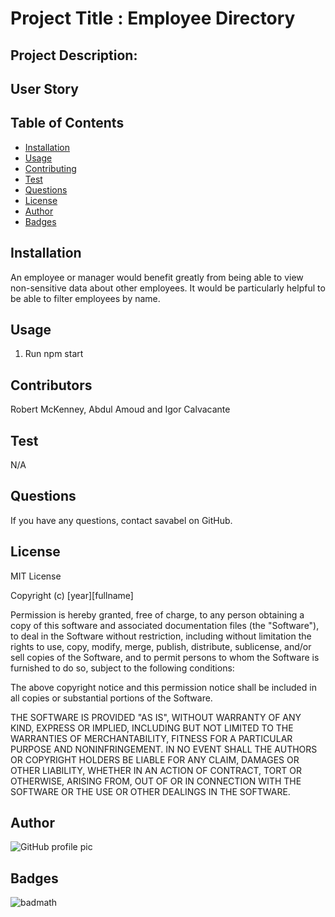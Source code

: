 # Project Title : Employee Directory

## Project Description:

## User Story

## Table of Contents

- [Installation](#installation)
- [Usage](#usage)
- [Contributing](#contributing)
- [Test](#test)
- [Questions](#questions)
- [License](#license)
- [Author](#Author)
- [Badges](#badges)

## Installation

An employee or manager would benefit greatly from being able to view non-sensitive data about other employees. It would be particularly helpful to be able to filter employees by name.

## Usage

1. Run npm start

## Contributors

Robert McKenney, Abdul Amoud and Igor Calvacante

## Test

N/A

## Questions

If you have any questions, contact savabel on GitHub.

## License

MIT License

Copyright (c) [year][fullname]

Permission is hereby granted, free of charge, to any person obtaining a copy
of this software and associated documentation files (the "Software"), to deal
in the Software without restriction, including without limitation the rights
to use, copy, modify, merge, publish, distribute, sublicense, and/or sell
copies of the Software, and to permit persons to whom the Software is
furnished to do so, subject to the following conditions:

The above copyright notice and this permission notice shall be included in all
copies or substantial portions of the Software.

THE SOFTWARE IS PROVIDED "AS IS", WITHOUT WARRANTY OF ANY KIND, EXPRESS OR
IMPLIED, INCLUDING BUT NOT LIMITED TO THE WARRANTIES OF MERCHANTABILITY,
FITNESS FOR A PARTICULAR PURPOSE AND NONINFRINGEMENT. IN NO EVENT SHALL THE
AUTHORS OR COPYRIGHT HOLDERS BE LIABLE FOR ANY CLAIM, DAMAGES OR OTHER
LIABILITY, WHETHER IN AN ACTION OF CONTRACT, TORT OR OTHERWISE, ARISING FROM,
OUT OF OR IN CONNECTION WITH THE SOFTWARE OR THE USE OR OTHER DEALINGS IN THE
SOFTWARE.

## Author

![GitHub profile pic](https://avatars0.githubusercontent.com/u/60677888?v=4)

## Badges

![badmath](https://img.shields.io/github/repo-size/savabel/https://github.com/savabel/EmployeeDirectory)
